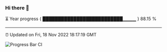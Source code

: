 ### Hi there 👋

⏳ Year progress { ██████████████████████████▁▁▁▁ } 88.15 %

---

⏰ Updated on Fri, 18 Nov 2022 18:17:19 GMT

![Progress Bar CI](https://github.com/liununu/liununu/workflows/Progress%20Bar%20CI/badge.svg)
